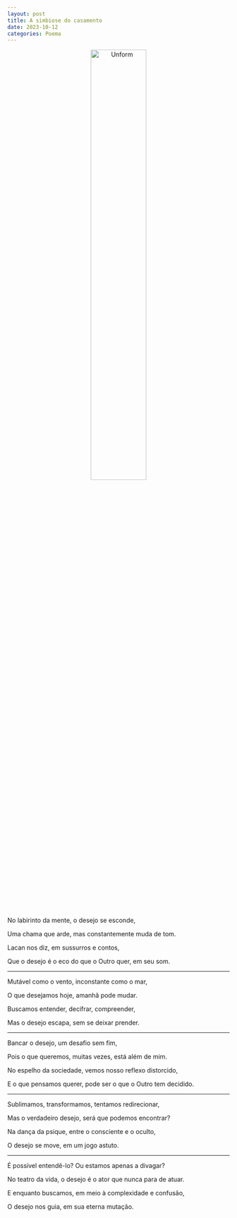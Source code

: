 ```yaml
---
layout: post
title: A simbiose do casamento
date: 2023-10-12
categories: Poema
---
```


<p align="center">
<img src="{{ site.baseurl }}/images/2023-10-12-A-eterna-mutacao-do-desejo.png" height="50%" width="50%" alt="Unform" />
</p>

No labirinto da mente, o desejo se esconde,

Uma chama que arde, mas constantemente muda de tom.

Lacan nos diz, em sussurros e contos,

Que o desejo é o eco do que o Outro quer, em seu som.

---

Mutável como o vento, inconstante como o mar,

O que desejamos hoje, amanhã pode mudar.

Buscamos entender, decifrar, compreender,

Mas o desejo escapa, sem se deixar prender.

---

Bancar o desejo, um desafio sem fim,

Pois o que queremos, muitas vezes, está além de mim.

No espelho da sociedade, vemos nosso reflexo distorcido,

E o que pensamos querer, pode ser o que o Outro tem decidido.

---

Sublimamos, transformamos, tentamos redirecionar,

Mas o verdadeiro desejo, será que podemos encontrar?

Na dança da psique, entre o consciente e o oculto,

O desejo se move, em um jogo astuto.

---

É possível entendê-lo? Ou estamos apenas a divagar?

No teatro da vida, o desejo é o ator que nunca para de atuar.

E enquanto buscamos, em meio à complexidade e confusão,

O desejo nos guia, em sua eterna mutação.